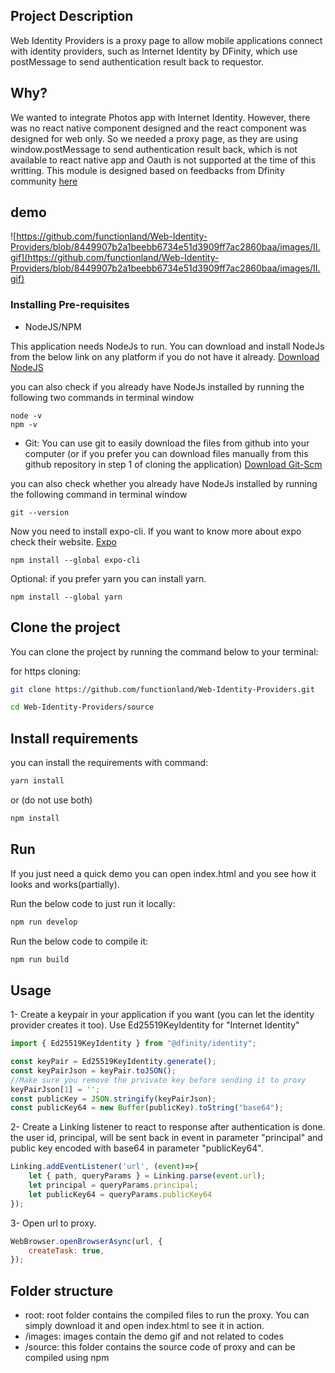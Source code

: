 ## Project Description

Web Identity Providers is a proxy page to allow mobile applications connect with identity providers, such as Internet Identity by DFinity, which use postMessage to send authentication result back to requestor.

## Why?

We wanted to integrate Photos app with Internet Identity. However, there was no react native component designed and the react component was designed for web only. So we needed a proxy page, as they are using window.postMessage to send authentication result back, which is not available to react native app and Oauth is not supported at the time of this writting. This module is designed based on feedbacks from Dfinity community [here](https://forum.dfinity.org/t/web-authentication-workflow-for-apps-without-a-front-end-canister/5774)

## demo

![https://github.com/functionland/Web-Identity-Providers/blob/8449907b2a1beebb6734e51d3909ff7ac2860baa/images/II.gif](https://github.com/functionland/Web-Identity-Providers/blob/8449907b2a1beebb6734e51d3909ff7ac2860baa/images/II.gif)

### Installing Pre-requisites

- NodeJS/NPM

This application needs NodeJs to run. You can download and install NodeJs from the below link on any platform if you do not have it already.
[Download NodeJS](https://nodejs.org/en/)

you can also check if you already have NodeJs installed by running the following two commands in terminal window

```
node -v
npm -v
```

- Git:
You can use git to easily download the files from github into your computer (or if you prefer you can download files manually from this github repository in step 1 of cloning the application)
[Download Git-Scm](https://git-scm.com/downloads)

you can also check whether you already have NodeJs installed by running the following command in terminal window

```
git --version
```

Now you need to install expo-cli. If you want to know more about expo check their website. [Expo](https://docs.expo.io/)
```
npm install --global expo-cli
```

Optional: if you prefer yarn you can install yarn.
```
npm install --global yarn
```

## Clone the project

You can clone the project by running the command below to your terminal:

for https cloning:
```bash
git clone https://github.com/functionland/Web-Identity-Providers.git
```
```bash
cd Web-Identity-Providers/source
```

## Install requirements

you can install the requirements with command:
```bash
yarn install
```
or (do not use both)
```bash
npm install
```

## Run

If you just need a quick demo you can open index.html and you see how it looks and works(partially). 

Run the below code to just run it locally:
```js
npm run develop
```

Run the below code to compile it:
```js
npm run build
```

## Usage

1- Create a keypair in your application if you want (you can let the identity provider creates it too). Use Ed25519KeyIdentity for "Internet Identity"
```js
import { Ed25519KeyIdentity } from "@dfinity/identity";

const keyPair = Ed25519KeyIdentity.generate();
const keyPairJson = keyPair.toJSON();
//Make sure you remove the prvivate key before sending it to proxy
keyPairJson[1] = '';
const publicKey = JSON.stringify(keyPairJson);
const publicKey64 = new Buffer(publicKey).toString("base64");
```

2- Create a Linking listener to react to response after authentication is done. the user id, principal, will be sent back in event in parameter "principal" and public key encoded with base64 in parameter "publicKey64".
```js
Linking.addEventListener('url', (event)=>{
    let { path, queryParams } = Linking.parse(event.url);
    let principal = queryParams.principal;
    let publicKey64 = queryParams.publicKey64
});
```

3- Open url to proxy.
```js
WebBrowser.openBrowserAsync(url, {
    createTask: true,
});
```

## Folder structure

- root: root folder contains the compiled files to run the proxy. You can simply download it and open index.html to see it in action.
- /images: images contain the demo gif and not related to codes
- /source: this folder contains the source code of proxy and can be compiled using npm
